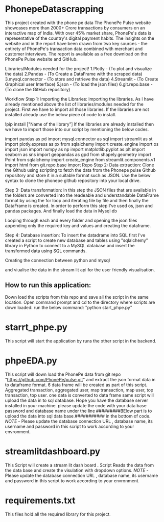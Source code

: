 # PhonepeDatascrapping
This project created with the phone pe data 
The PhonePe Pulse website showcases more than 2000+ Crore transactions by consumers on an interactive map of India. With over 45% market share, PhonePe's data is representative of the country's digital payment habits. The insights on the website and in the report have been drawn from two key sources - the entirety of PhonePe's transaction data combined with merchant and customer interviews. The report is available as a free download on the PhonePe Pulse website and GitHub.

Libraries/Modules needed for the project!
1.Plotly - (To plot and visualize the data) 2.Pandas - (To Create a DataFrame with the scraped data) 3.mysql.connector - (To store and retrieve the data) 4.Streamlit - (To Create Graphical user Interface) 5.json - (To load the json files) 6.git.repo.base - (To clone the GitHub repository)

Workflow
Step 1:
Importing the Libraries:
Importing the libraries. As I have already mentioned above the list of libraries/modules needed for the project. First we have to import all those libraries. If the libraries are not installed already use the below piece of code to install.

!pip install ["Name of the library"]
If the libraries are already installed then we have to import those into our script by mentioning the below codes.

import pandas as pd
import mysql.connector as sql
import streamlit as st
import plotly.express as px
from sqlalchemy import create_engine
import os
import json
import numpy as np
import matplotlib.pyplot as plt
import seaborn as sns
import geopandas as gpd
from shapely.geometry import Point
from sqlalchemy import create_engine
from streamlit.components.v1 import html
from git.repo.base import Repo
Step 2:
Data extraction:
Clone the Github using scripting to fetch the data from the Phonepe pulse Github repository and store it in a suitable format such as JSON. Use the below syntax to clone the phonepe github repository into your local drive.

Step 3:
Data transformation:
In this step the JSON files that are available in the folders are converted into the readeable and understandable DataFrame format by using the for loop and iterating file by file and then finally the DataFrame is created. In order to perform this step I've used os, json and pandas packages. And finally load the data in Mysql db

Looping through each and every folder and opening the json files appending only the required key and values and creating the dataframe.

Step 4:
Database insertion:
To insert the datadrame into SQL first I've created a script to create new database and tables using "sqlalchemy" library in Python to connect to a MySQL database and insert the transformed data using SQL commands.

Creating the connection between python and mysql

and viualise the data in the stream lit api for the user friendly visualisation.

## How to run this application:
Down load the scripts from this repo and save all the script in the same location.
Open command prompt and cd to the directory where scripts are down loaded.
run the below command:
  "python start_phpe.py"
# starrt_phpe.py
This script will start the application by runs the other script in the backend.

# phpeEDA.py
This script will down load the PhonePe data from git repo "https://github.com/PhonePe/pulse.git" and extract the json format data in to dataframe format. 
6 data frame will be created as part of this script. Aggregated transaction, aggregated user, map transaction, map user, top transaction, top user. 
one data is converted to data frame same script will upload the data in to sql database. 
Hope you have the database server installed in your machine. please update the code with your data base password and database name under the line 
#########BElow part is to upload the data into sql data base.###########  in the bottom of code.
*NOTE* -  Please update the database connection URL , database name, its username and password in this script to work according to your envronment.

# streamlitdashboard.py
This Script will create a stream lit dash board . 
Script Reads the data from the data base and create the visulation with dropdown options. 
*NOTE* -  Please update the database connection URL , database name, its username and password in this script to work according to your envronment.

# requirements.txt
This files hold all the required library for this project.
